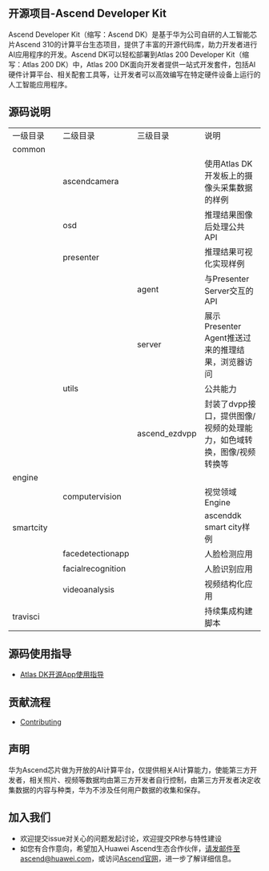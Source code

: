 ## 开源项目-Ascend Developer Kit

Ascend Developer Kit（缩写：Ascend DK）是基于华为公司自研的人工智能芯片Ascend 310的计算平台生态项目，提供了丰富的开源代码库，助力开发者进行AI应用程序的开发。Ascend DK可以轻松部署到Atlas 200 Developer Kit（缩写：Atlas 200 DK）中，Atlas 200 DK面向开发者提供一站式开发套件，包括AI硬件计算平台、相关配套工具等，让开发者可以高效编写在特定硬件设备上运行的人工智能应用程序。

## 源码说明

<table>
<tr> 
	<td width="20%">一级目录</td>
	<td width="20%">二级目录</td>
    <td width="20%">三级目录</td>
	<td >说明</td>
</tr>
<tr>
	<td>common</td>
	<td></td>
    <td></td>
	<td></td>
</tr>
<tr>
 	<td></td>
	<td>ascendcamera</td>
    <td></td>
	<td>使用Atlas DK开发板上的摄像头采集数据的样例</td>
</tr>
<tr>
	<td></td>
	<td>osd</td>
    <td></td>
	<td>推理结果图像后处理公共API</td>
</tr>
<tr>
	<td></td>
	<td>presenter</td>
    <td></td>
	<td>推理结果可视化实现样例</td>
</tr>
<tr>
	<td></td>
	<td></td>
	<td>agent</td>
	<td>与Presenter Server交互的API</td>
</tr>
<tr>
	<td></td>
	<td></td>
	<td>server</td>
	<td>展示Presenter Agent推送过来的推理结果，浏览器访问</td>
</tr>
<tr>
	<td></td>
	<td>utils</td>
    <td></td>
	<td>公共能力</td>
</tr>
<tr>
	<td></td>
	<td></td>
    <td>ascend_ezdvpp</td>
	<td>封装了dvpp接口，提供图像/视频的处理能力，如色域转换，图像/视频转换等</td>
</tr>
<tr>
	<td>engine</td>
	<td></td>
    <td></td>
	<td></td>
</tr>
<tr>
	<td></td>
	<td>computervision</td>
    <td></td>
	<td>视觉领域Engine</td>
</tr>
<tr>
	<td>smartcity</td>
	<td></td>
    <td></td>
	<td>ascenddk smart city样例</td>
</tr>
<tr>
	<td></td>
    <td>facedetectionapp</td>
	<td></td>
	<td>人脸检测应用</td>
</tr>
<tr>
	<td></td>
    <td>facialrecognition</td>
	<td></td>
	<td>人脸识别应用</td>
</tr>
<tr>
	<td></td>
    <td>videoanalysis</td>
	<td></td>
	<td>视频结构化应用</td>
</tr>
<tr>
	<td>travisci</td>
	<td></td>
    <td></td>
	<td>持续集成构建脚本</td>
</tr>
</table>

## 源码使用指导
-   [Atlas DK开源App使用指导](https://ascend.github.io/ascenddk-private/doc/samplecode/OverView.html)

## 贡献流程
-   [Contributing](contributing.md)

## 声明
华为Ascend芯片做为开放的AI计算平台，仅提供相关AI计算能力，使能第三方开发者，相关照片、视频等数据均由第三方开发者自行控制，由第三方开发者决定收集数据的内容与种类，华为不涉及任何用户数据的收集和保存。

## 加入我们
* 欢迎提交issue对关心的问题发起讨论，欢迎提交PR参与特性建设
* 如您有合作意向，希望加入Huawei Ascend生态合作伙伴，请发邮件至ascend@huawei.com，或访问[Ascend官网](https://www.huawei.com/minisite/ascend/cn/index.html)，进一步了解详细信息。
